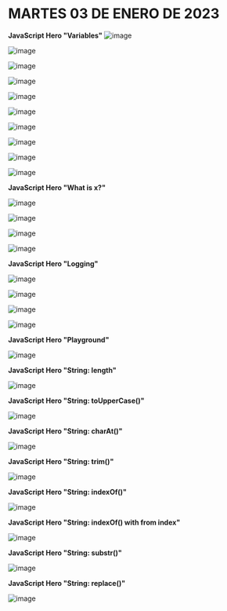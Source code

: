 # MARTES 03 DE ENERO DE 2023

**JavaScript Hero "Variables"**
![image](https://user-images.githubusercontent.com/78062925/211178276-ddf314b9-3c13-405d-83c4-e5234f8c2587.png)

![image](https://user-images.githubusercontent.com/78062925/211178285-ef4392b4-cce3-4141-aba2-51f8d2b5395e.png)

![image](https://user-images.githubusercontent.com/78062925/211178318-433cc878-eb7d-41b0-8ec6-7acf06b8c09d.png)

![image](https://user-images.githubusercontent.com/78062925/211178351-13f560b6-cf93-4e61-af13-039d5704b589.png)

![image](https://user-images.githubusercontent.com/78062925/211178374-5538a893-8a46-485b-9171-3d3d4fd8dc98.png)

![image](https://user-images.githubusercontent.com/78062925/211178408-5ab0566c-4f2c-43cf-adc3-5a75c87ae5c1.png)

![image](https://user-images.githubusercontent.com/78062925/211178424-4c182b75-edeb-4ed4-8876-4c3b63f7562e.png)

![image](https://user-images.githubusercontent.com/78062925/211178464-c6305580-c25a-4886-b24a-95c971a7c094.png)

![image](https://user-images.githubusercontent.com/78062925/211178469-e510fe15-3879-4a9d-97f9-e9b941f27e0a.png)

![image](https://user-images.githubusercontent.com/78062925/211178518-311aa538-5847-4227-ac13-7e5cacc28769.png)

**JavaScript Hero "What is x?"**

![image](https://user-images.githubusercontent.com/78062925/211178540-66a3c131-dbcb-4a23-afca-a0596210ee90.png)

![image](https://user-images.githubusercontent.com/78062925/211178595-b619a526-de83-4f12-9445-262942fb0bd0.png)

![image](https://user-images.githubusercontent.com/78062925/211178653-ec76389d-8764-4908-b4cb-2f64d60aba24.png)

![image](https://user-images.githubusercontent.com/78062925/211178669-e4994b11-a692-4202-bf56-861420150906.png)

**JavaScript Hero "Logging"**

![image](https://user-images.githubusercontent.com/78062925/211178684-9544fd30-e3cb-4749-b447-0617f8568abb.png)

![image](https://user-images.githubusercontent.com/78062925/211178720-3bc6fe83-9458-4b83-b003-466f158634f2.png)

![image](https://user-images.githubusercontent.com/78062925/211178868-9bab1e30-7a1c-4b4d-984c-6b019332df2b.png)

![image](https://user-images.githubusercontent.com/78062925/211178888-b94685cb-63b8-49e5-a611-b0d6143f0014.png)

**JavaScript Hero "Playground"**

![image](https://user-images.githubusercontent.com/78062925/211178946-82e3a142-594e-46bb-8bb0-e5df134ab09b.png)

**JavaScript Hero "String: length"**

![image](https://user-images.githubusercontent.com/78062925/211179002-bfdb6cb2-4579-4638-b212-a66d3eba5591.png)

**JavaScript Hero "String: toUpperCase()"**

![image](https://user-images.githubusercontent.com/78062925/211179061-85e261ec-aca5-4376-8439-fdd6c32ff75d.png)

**JavaScript Hero "String: charAt()"**

![image](https://user-images.githubusercontent.com/78062925/211179104-1f61fd07-e02b-49fa-be3a-330e2795d2b1.png)

**JavaScript Hero "String: trim()"**

![image](https://user-images.githubusercontent.com/78062925/211179532-9d23982b-a71b-4e3e-aff1-2302e868a884.png)

**JavaScript Hero "String: indexOf()"**

![image](https://user-images.githubusercontent.com/78062925/211179637-83fed82f-f818-4b27-9bbc-703387eaf2ae.png)

**JavaScript Hero "String: indexOf() with from index"**

![image](https://user-images.githubusercontent.com/78062925/211179677-acd8f718-1f3b-441f-8c2e-532113d5ee10.png)

**JavaScript Hero "String: substr()"**

![image](https://user-images.githubusercontent.com/78062925/211179709-059032c2-9b6d-47ae-8619-922e04ed8993.png)

**JavaScript Hero "String: replace()"**

![image](https://user-images.githubusercontent.com/78062925/211179801-748ed37b-7096-4a4c-8aab-542d347edcdb.png)






